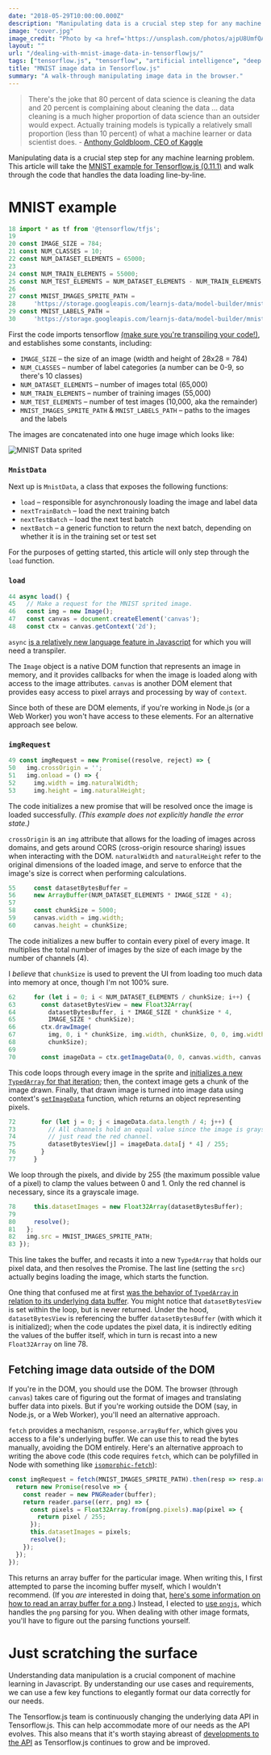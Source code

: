 ```yaml
---
date: "2018-05-29T10:00:00.000Z"
description: "Manipulating data is a crucial step step for any machine learning problem. Walk through the MNIST example in Tensorflow.js (0.12.0)"
image: "cover.jpg"
image_credit: "Photo by <a href='https://unsplash.com/photos/ajpU8UmfQAM?utm_source=unsplash&utm_medium=referral&utm_content=creditCopyText'>Hedi Alija</a>"
layout: ""
url: "/dealing-with-mnist-image-data-in-tensorflowjs/"
tags: ["tensorflow.js", "tensorflow", "artificial intelligence", "deep learning", "machine learning", "image data"]
title: "MNIST image data in Tensorflow.js"
summary: "A walk-through manipulating image data in the browser."
---
```


> There's the joke that 80 percent of data science is cleaning the data and 20 percent is complaining about cleaning the data ... data cleaning is a much higher proportion of data science than an outsider would expect. Actually training models is typically a relatively small proportion (less than 10 percent) of what a machine learner or data scientist does.
\- [Anthony Goldbloom, CEO of Kaggle](https://www.theverge.com/2017/11/1/16589246/machine-learning-data-science-dirty-data-kaggle-survey-2017)

Manipulating data is a crucial step step for any machine learning problem. This article will take the [MNIST example for Tensorflow.js (0.11.1)](https://github.com/tensorflow/tfjs-examples/blob/master/mnist/data.js) and walk through the code that handles the data loading line-by-line.

# MNIST example

```javascript
18 import * as tf from '@tensorflow/tfjs';
19
20 const IMAGE_SIZE = 784;
21 const NUM_CLASSES = 10;
22 const NUM_DATASET_ELEMENTS = 65000;
23
24 const NUM_TRAIN_ELEMENTS = 55000;
25 const NUM_TEST_ELEMENTS = NUM_DATASET_ELEMENTS - NUM_TRAIN_ELEMENTS;
26
27 const MNIST_IMAGES_SPRITE_PATH =
28     'https://storage.googleapis.com/learnjs-data/model-builder/mnist_images.png';
29 const MNIST_LABELS_PATH =
30     'https://storage.googleapis.com/learnjs-data/model-builder/mnist_labels_uint8';`
```

First the code imports tensorflow [(make sure you're transpiling your code!)](/tensorflowjs-hello-world/), and establishes some constants, including:

* `IMAGE_SIZE` – the size of an image (width and height of 28x28 = 784)
* `NUM_CLASSES` – number of label categories (a number can be 0-9, so there's 10 classes)
* `NUM_DATASET_ELEMENTS` – number of images total (65,000)
* `NUM_TRAIN_ELEMENTS` – number of training images (55,000)
* `NUM_TEST_ELEMENTS` – number of test images (10,000, aka the remainder)
* `MNIST_IMAGES_SPRITE_PATH` & `MNIST_LABELS_PATH` – paths to the images and the labels

The images are concatenated into one huge image which looks like:

![MNIST Data sprited](mnist.png "MNIST data as sprites")

### `MnistData`
Next up is `MnistData`, a class that exposes the following functions:

* `load` – responsible for asynchronously loading the image and label data
* `nextTrainBatch` – load the next training batch
* `nextTestBatch` – load the next test batch
* `nextBatch` – a generic function to return the next batch, depending on whether it is in the training set or test set

For the purposes of getting started, this article will only step through the `load` function.

### `load`
```javascript
44 async load() {
45   // Make a request for the MNIST sprited image.
46   const img = new Image();
47   const canvas = document.createElement('canvas');
48   const ctx = canvas.getContext('2d');
```

`async` [is a relatively new language feature in Javascript](/tensorflowjs-hello-world/#async-and-await) for which you will need a transpiler.

The `Image` object is a native DOM function that represents an image in memory, and it provides callbacks for when the image is loaded along with access to the image attributes. `canvas` is another DOM element that provides easy access to pixel arrays and processing by way of `context`.

Since both of these are DOM elements, if you're working in Node.js (or a Web Worker) you won't have access to these elements. For an alternative approach see below.

### `imgRequest`
```javascript
49 const imgRequest = new Promise((resolve, reject) => {
50   img.crossOrigin = '';
51   img.onload = () => {
52     img.width = img.naturalWidth;
53     img.height = img.naturalHeight;
```

The code initializes a new promise that will be resolved once the image is loaded successfully. _(This example does not explicitly handle the error state.)_

`crossOrigin` is an `img` attribute that allows for the loading of images across domains, and gets around CORS (cross-origin resource sharing) issues when interacting with the DOM. `naturalWidth` and `naturalHeight` refer to the original dimensions of the loaded image, and serve to enforce that the image's size is correct when performing calculations.

```javascript
55     const datasetBytesBuffer =
56     new ArrayBuffer(NUM_DATASET_ELEMENTS * IMAGE_SIZE * 4);
57
58     const chunkSize = 5000;
59     canvas.width = img.width;
60     canvas.height = chunkSize;
```
The code initializes a new buffer to contain every pixel of every image. It multiplies the total number of images by the size of each image by the number of channels (4).

I *believe* that `chunkSize` is used to prevent the UI from loading too much data into memory at once, though I'm not 100% sure.

```javascript
62     for (let i = 0; i < NUM_DATASET_ELEMENTS / chunkSize; i++) {
63       const datasetBytesView = new Float32Array(
64         datasetBytesBuffer, i * IMAGE_SIZE * chunkSize * 4,
65         IMAGE_SIZE * chunkSize);
66       ctx.drawImage(
67         img, 0, i * chunkSize, img.width, chunkSize, 0, 0, img.width,
68         chunkSize);
69
70       const imageData = ctx.getImageData(0, 0, canvas.width, canvas.height);
```

This code loops through every image in the sprite and [initializes a new `TypedArray` for that iteration](/tensors-in-javascript#typed-arrays); then, the context image gets a chunk of the image drawn. Finally, that drawn image is turned into image data using context's [`getImageData`](https://developer.mozilla.org/en-US/docs/Web/API/CanvasRenderingContext2D/getImageData) function, which returns an object representing pixels.

```javascript
72       for (let j = 0; j < imageData.data.length / 4; j++) {
73         // All channels hold an equal value since the image is grayscale, so
74         // just read the red channel.
75         datasetBytesView[j] = imageData.data[j * 4] / 255;
76       }
77     }
```

We loop through the pixels, and divide by 255 (the maximum possible value of a pixel) to clamp the values between 0 and 1. Only the red channel is necessary, since its a grayscale image.

```javascript
78     this.datasetImages = new Float32Array(datasetBytesBuffer);
79
80     resolve();
81   };
82   img.src = MNIST_IMAGES_SPRITE_PATH;
83 });
```

This line takes the buffer, and recasts it into a new `TypedArray` that holds our pixel data, and then resolves the Promise. The last line (setting the `src`) actually begins loading the image, which starts the function.

One thing that confused me at first [was the behavior of `TypedArray` in relation to its underlying data buffer](/tensors-in-javascript#typed-arrays). You might notice that `datasetBytesView` is set within the loop, but is never returned. Under the hood, `datasetBytesView` is referencing the buffer `datasetBytesBuffer` (with which it is initialized); when the code updates the pixel data, it is indirectly editing the values of the buffer itself, which in turn is recast into a new `Float32Array` on line 78.

## Fetching image data outside of the DOM

If you're in the DOM, you should use the DOM. The browser (through `canvas`) takes care of figuring out the format of images and translating buffer data into pixels. But if you're working outside the DOM (say, in Node.js, or a Web Worker), you'll need an alternative approach.

`fetch` provides a mechanism, `response.arrayBuffer`, which gives you access to a file's underlying buffer. We can use this to read the bytes manually, avoiding the DOM entirely. Here's an alternative approach to writing the above code (this code requires `fetch`, which can be polyfilled in Node with something like [`isomorphic-fetch`](https://github.com/matthew-andrews/isomorphic-fetch)):

```javascript
const imgRequest = fetch(MNIST_IMAGES_SPRITE_PATH).then(resp => resp.arrayBuffer()).then(buffer => {
  return new Promise(resolve => {
    const reader = new PNGReader(buffer);
    return reader.parse((err, png) => {
      const pixels = Float32Array.from(png.pixels).map(pixel => {
        return pixel / 255;
      });
      this.datasetImages = pixels;
      resolve();
    });
  });
});
```

This returns an array buffer for the particular image. When writing this, I first attempted to parse the incoming buffer myself, which I wouldn't recommend. (If you *are* interested in doing that, [here's some information on how to read an array buffer for a png](http://www.libpng.org/pub/png/spec/1.2/PNG-Structure.html).) Instead, I elected to [use `pngjs`](https://github.com/arian/pngjs), which handles the `png` parsing for you. When dealing with other image formats, you'll have to figure out the parsing functions yourself.

# Just scratching the surface

Understanding data manipulation is a crucial component of machine learning in Javascript. By understanding our use cases and requirements, we can use a few key functions to elegantly format our data correctly for our needs.

The Tensorflow.js team is continuously changing the underlying data API in Tensorflow.js. This can help accommodate more of our needs as the API evolves. This also means that it's worth staying abreast of [developments to the API](https://github.com/tensorflow/tfjs) as Tensorflow.js continues to grow and be improved.
